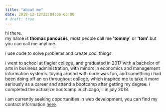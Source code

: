 ```yaml
---
title: "about me"
date: 2018-12-12T22:04:06-05:00
# draft: true
---
```


hi there.  
my name is <b>thomas panouses</b>, most people call me <b>'tommy'</b> or <b>'tom'</b>  but you can call me anytime.  

i use code to solve problems and create cool things.

i went to school at flagler college, and graduated in 2017 with a bachelor of arts in business administration, with minors in economics and management information systems. toying around with code was fun, and something i had been doing off an on throughout college, which inspired me to take it more seriously as a career and attend a bootcamp after getting my degree. i completed the actualize bootcamp in chicago, il in july 2018.  

i am currently seeking opportunities in web development, you can find my contact information [here](/contact).